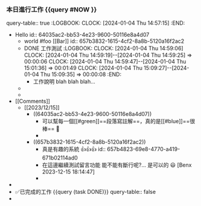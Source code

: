 ### 本日進行工作 {{query #NOW }}
query-table:: true
:LOGBOOK:
CLOCK: [2024-01-04 Thu 14:57:15]
:END:
- Hello
  id:: 64035ac2-bb53-4e23-9600-50116e8a4d07
	- world #foo [[Bar]]
	  id:: 657b3832-1615-4cf2-8a8b-5120a16f2ac2
	- DONE 工作測試
	  :LOGBOOK:
	  CLOCK: [2024-01-04 Thu 14:59:06]
	  CLOCK: [2024-01-04 Thu 14:59:19]--[2024-01-04 Thu 14:59:25] =>  00:00:06
	  CLOCK: [2024-01-04 Thu 14:59:47]--[2024-01-04 Thu 15:01:36] =>  00:01:49
	  CLOCK: [2024-01-04 Thu 15:09:27]--[2024-01-04 Thu 15:09:35] =>  00:00:08
	  :END:
		- 工作說明 blah blah blah...
	-
	-
- [[Comments]]
	- [[2023/12/15]]
		- ((64035ac2-bb53-4e23-9600-50116e8a4d07))
			- 可以幫每一個[[#green]]==段落寫註解==，真的是[[#blue]]==很棒== 🎉
			-
		- ((657b3832-1615-4cf2-8a8b-5120a16f2ac2))
			- 真是有趣的系統 👍👍👍
			  id:: 657b4823-69e8-4770-a419-671b02114ad0
			- 在這邊繼續測試留言功能
			  能不能有斷行呢?... 是可以的 😃 [Benx 2023-12-15 18:14:47]
			-
-
- ✅已完成的工作 {{query (task DONE)}}
  query-table:: false
-